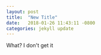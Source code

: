 ```yaml
---
layout: post
title:  "New Title"
date:   2018-01-26 11:43:11 -0800
categories: jekyll update
---
```


What? I don't get it
